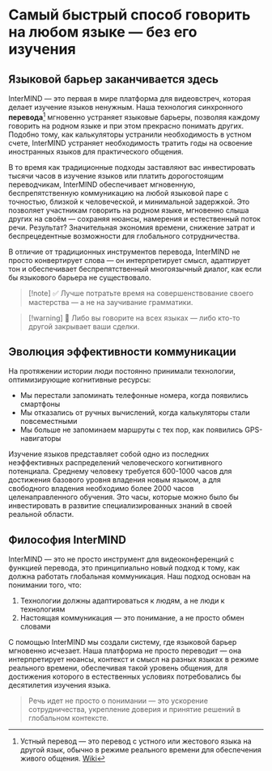 # Самый быстрый способ говорить на любом языке — без его изучения

## Языковой барьер заканчивается здесь

InterMIND — это первая в мире платформа для видеовстреч, которая делает изучение языков ненужным. Наша технология синхронного **перевода**[^1] мгновенно устраняет языковые барьеры, позволяя каждому говорить на родном языке и при этом прекрасно понимать других. Подобно тому, как калькуляторы устранили необходимость в устном счете, InterMIND устраняет необходимость тратить годы на освоение иностранных языков для практического общения.

В то время как традиционные подходы заставляют вас инвестировать тысячи часов в изучение языков или платить дорогостоящим переводчикам, InterMIND обеспечивает мгновенную, беспрепятственную коммуникацию на любой языковой паре с точностью, близкой к человеческой, и минимальной задержкой. Это позволяет участникам говорить на родном языке, мгновенно слыша других на своём — сохраняя нюансы, намерения и естественный поток речи. Результат? Значительная экономия времени, снижение затрат и беспрецедентные возможности для глобального сотрудничества.

В отличие от традиционных инструментов перевода, InterMIND не просто конвертирует слова — он интерпретирует смысл, адаптирует тон и обеспечивает беспрепятственный многоязычный диалог, как если бы языкового барьера не существовало.

[^1]: Устный перевод — это перевод с устного или жестового языка на другой язык, обычно в режиме реального времени для обеспечения живого общения. [Wiki](https://en.wikipedia.org/wiki/Language_interpretation)

> [!note] ✅ Лучше потратьте время на совершенствование своего мастерства — а не на заучивание грамматики.

> [!warning] 🛑 Либо вы говорите на всех языках — либо кто-то другой закрывает ваши сделки.

## Эволюция эффективности коммуникации

На протяжении истории люди постоянно принимали технологии, оптимизирующие когнитивные ресурсы:

- Мы перестали запоминать телефонные номера, когда появились смартфоны
- Мы отказались от ручных вычислений, когда калькуляторы стали повсеместными
- Мы больше не запоминаем маршруты с тех пор, как появились GPS-навигаторы

Изучение языков представляет собой одно из последних неэффективных распределений человеческого когнитивного потенциала. Среднему человеку требуется 600-1000 часов для достижения базового уровня владения новым языком, а для свободного владения необходимо более 2000 часов целенаправленного обучения. Это часы, которые можно было бы инвестировать в развитие специализированных знаний в своей реальной области.

## Философия InterMIND

InterMIND — это не просто инструмент для видеоконференций с функцией перевода, это принципиально новый подход к тому, как должна работать глобальная коммуникация. Наш подход основан на понимании того, что:

1. Технологии должны адаптироваться к людям, а не люди к технологиям
2. Настоящая коммуникация — это понимание, а не просто обмен словами

С помощью InterMIND мы создали систему, где языковой барьер мгновенно исчезает. Наша платформа не просто переводит — она интерпретирует нюансы, контекст и смысл на разных языках в режиме реального времени, обеспечивая такой уровень общения, для достижения которого в естественных условиях потребовались бы десятилетия изучения языка.

> Речь идет не просто о понимании — это ускорение сотрудничества, укрепление доверия и принятие решений в глобальном контексте.